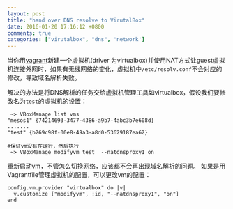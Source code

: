 ```yaml
---
layout: post
title: "hand over DNS resolve to VirutalBox"
date: 2016-01-20 17:16:12 +0800
comments: true
categories: ["virutalbox", "dns", 'network']
---
```


当你用[vagrant](https://www.vagrantup.com/)新建一个虚拟机(driver 为virtualbox)并使用NAT方式让guest虚拟机连接外网时，如果有无线网络的变化，虚拟机中`/etc/resolv.conf`不会对应的修改，导致域名解析失败。

解决的办法是将DNS解析的任务交给虚拟机管理工具如virtualbox，假设我们要修改名为`test`的虚拟机的设置：

```
 ~> VBoxManage list vms
"mesos1" {74214693-3477-4386-a9b7-4abc3b7e608d}
.......
"test" {b269c98f-00e8-49a3-a8d0-53629187ea62}

#保证vm没有在运行，然后执行
 ~> VBoxManage modifyvm test  --natdnsproxy1 on
```

重新启动vm，不管怎么切换网络，应该都不会再出现域名解析的问题。
如果是用Vagrantfile管理虚拟机的配置，可以更改vm的配置：

```
config.vm.provider "virtualbox" do |v|
  v.customize ["modifyvm", :id, "--natdnsproxy1", "on"]
end
```
